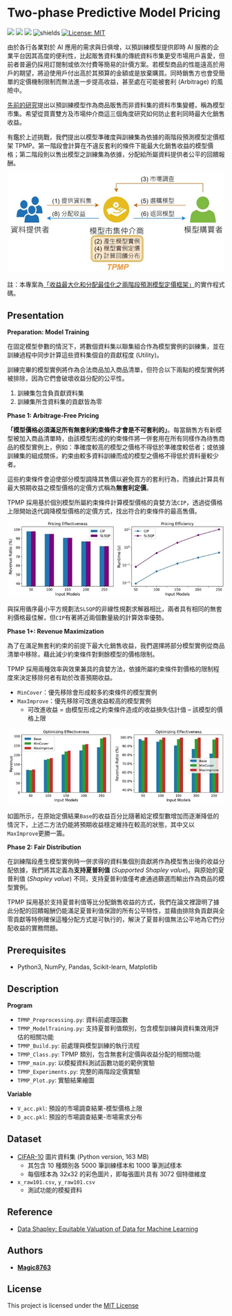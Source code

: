 # Two-phase Predictive Model Pricing
![](https://img.shields.io/github/stars/magic8763/TPMP)
![](https://img.shields.io/github/watchers/magic8763/TPMP)
![](https://img.shields.io/github/forks/magic8763/TPMP)
![shields](https://img.shields.io/badge/python-3.8%2B-blue?style=flat-square)
[![License: MIT](https://img.shields.io/badge/License-MIT-yellow?style=flat-square)](https://opensource.org/licenses/MIT)

由於各行各業對於 AI 應用的需求與日俱增，以預訓練模型提供即時 AI 服務的企業平台因其高度的便利性，比起販售資料集的傳統資料市集更受市場用戶喜愛，但前者普遍仍採用訂閱制或依次付費等簡易的計價方案。若模型商品的性能遠高於用戶的期望，將迫使用戶付出高於其預算的金額或是放棄購買。同時銷售方也會受簡單的定價機制限制而無法進一步提高收益，甚至處在可能被套利 (Arbitrage) 的風險中。

[先前的研究](https://lchen001.github.io/papers/2019_Nimbus_SIGMOD.pdf)提出以預訓練模型作為商品販售而非資料集的資料市集變體，稱為模型市集。希望從買賣雙方及市場仲介商這三個角度研究如何防止套利同時最大化銷售收益。

有鑑於上述挑戰，我們提出以模型準確度與訓練集為依據的兩階段預測模型定價框架 TPMP。第一階段會計算在不違反套利的條件下能最大化銷售收益的模型價格；第二階段則以售出模型之訓練集為依據，分配給所屬資料提供者公平的回饋報酬。

<p align="center"><img src="https://github.com/Magic8763/TPMP/blob/main/img/model_market.jpg"></p>

註：本專案為[「收益最大化和分配最佳化之兩階段預測模型定價框架」](https://hdl.handle.net/11296/4w3p68)的實作程式碼。

## Presentation
**Preparation: Model Training**

在固定模型參數的情況下，將數個資料集以聯集組合作為模型實例的訓練集，並在訓練過程中同步計算這些資料集個自的貢獻程度 (Utility)。

訓練完畢的模型實例將作為合法商品加入商品清單，但符合以下兩點的模型實例將被排除，因為它們會破壞收益分配的公平性。
1. 訓練集包含負貢獻資料集
2. 訓練集所含資料集的貢獻皆為零

**Phase 1: Arbitrage-Free Pricing**

**「模型價格必須滿足所有無套利約束條件才會是不可套利的」**。每當銷售方有新模型被加入商品清單時，由該模型形成的約束條件將一併套用在所有同樣作為待售商品的模型實例上，例如：準確度較高的模型之價格不得低於準確度較低者；或依據訓練集的組成關係，約束由較多資料訓練而成的模型之價格不得低於資料量較少者。

這些約束條件會迫使部分模型調降其售價以避免買方的套利行為，而據此計算具有最大預期收益之模型價格的定價方式稱為**無套利定價**。

TPMP 採用基於個別模型所屬約束條件計算模型價格的貪婪方法`CIP`，透過從價格上限開始迭代調降模型價格的定價方式，找出符合約束條件的最高售價。

<p align="center"><img src="https://github.com/Magic8763/TPMP/blob/main/img/arbitrage-free_pricing.jpg"></p>

與採用循序最小平方規劃法`SLSQP`的非線性規劃求解器相比，兩者具有相同的無套利價格最佳解，但`CIP`有著將近兩個數量級的計算效率優勢。

**Phase 1+: Revenue Maximization**

為了在滿足無套利約束的前提下最大化銷售收益，我們選擇將部分模型實例從商品清單中移除，藉此減少約束條件對剩餘模型的價格限制。

TPMP 採用兩種效率與效果兼具的貪婪方法，依據所屬約束條件對價格的限制程度來決定移除何者有助於改善預期收益。
- `MinCover`：優先移除會形成較多約束條件的模型實例
- `MaxImprove`：優先移除可改進收益較高的模型實例
  - 可改進收益 = 由模型形成之約束條件造成的收益損失估計值 – 該模型的價格上限

<p align="center"><img src="https://github.com/Magic8763/TPMP/blob/main/img/revenue_maximization.jpg"></p>

如圖所示，在原始定價結果`Base`的收益百分比隨著給定模型數增加而逐漸降低的情況下，上述二方法仍能將預期收益穩定維持在較高的狀態，其中又以`MaxImprove`更勝一籌。

**Phase 2: Fair Distribution**

在訓練階段產生模型實例時一併求得的資料集個別貢獻將作為模型售出後的收益分配依據，我們將其定義為**支持夏普利值** (*Supported Shapley value*)。與原始的夏普利值 (*Shapley value*) 不同，支持夏普利值僅考慮通過篩選而輸出作為商品的模型實例。

TPMP 採用基於支持夏普利值等比分配銷售收益的方式，我們在論文裡證明了據此分配的回饋報酬仍能滿足夏普利值保證的所有公平特性，並藉由排除負貢獻與全零貢獻等特例確保這種分配方式是可執行的，解決了夏普利值無法公平地為它們分配收益的實務問題。

## Prerequisites
- Python3, NumPy, Pandas, Scikit-learn, Matplotlib

## Description
**Program**
- `TPMP_Preprocessing.py`: 資料前處理函數
- `TPMP_ModelTraining.py`: 支持夏普利值類別，包含模型訓練與資料集效用評估的相關功能
- `TPMP_Build.py`: 前處理與模型訓練的執行流程
- `TPMP_Class.py`: TPMP 類別，包含無套利定價與收益分配的相關功能
- `TPMP_main.py`: 以模擬資料測試函數功能的範例實驗
- `TPMP_Experiments.py`: 完整的兩階段定價實驗
- `TPMP_Plot.py`: 實驗結果繪圖

**Variable**
- `V_acc.pkl`: 預設的市場調查結果-模型價格上限
- `D_acc.pkl`: 預設的市場調查結果-市場需求分布

## Dataset
- [CIFAR-10](https://www.cs.toronto.edu/~kriz/cifar.html) 圖片資料集 (Python version, 163 MB)
  - 其包含 10 種類別各 5000 筆訓練樣本和 1000 筆測試樣本
  - 每個樣本為 32x32 的彩色圖片，即每張圖片具有 3072 個特徵維度
- `x_raw101.csv`, `y_raw101.csv`
  - 測試功能的模擬資料

## Reference
- [Data Shapley: Equitable Valuation of Data for Machine Learning](https://github.com/amiratag/DataShapley)

## Authors
- **[Magic8763](https://github.com/Magic8763)**

## License
This project is licensed under the [MIT License](https://github.com/Magic8763/TPMP/blob/main/LICENSE)
